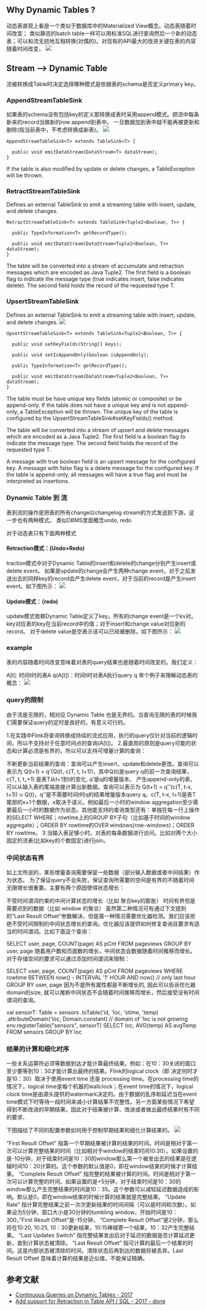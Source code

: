 ## Why Dynamic Tables ?
动态表直观上看是一个类似于数据库中的Materialized View概念。动态表随着时间改变；
类似静态的batch table一样可以用标准SQL进行查询然后一个新的动态表；可以和流无损地互相转换(对偶的)。对现有的API最大的改进关键在表的内容随着时间改变，
![](https://dn-mtunique.qbox.me/dyn_table_pipline.jpg)

## Stream --> Dynamic Table
流被转换成Table时决定选择哪种模式是依据表的schema是否定义primary key。

### AppendStreamTableSink
如果表的schema没有包括key的定义那转换成表时采用append模式。把流中每条新来的record当做新的row append到表中。
一旦数据加到表中就不能再被更新和删除(指当前表中，不考虑转换成新表)。
![](https://dn-mtunique.qbox.me/stream2t_append.jpg)
```
AppendStreamTableSink<T> extends TableSink<T> {

  public void emitDataStream(DataStream<T> dataStream);
}
```
If the table is also modified by update or delete changes, a TableException will be thrown.


### RetractStreamTableSink
Defines an external TableSink to emit a streaming table with insert, update, and delete changes.
```
RetractStreamTableSink<T> extends TableSink<Tuple2<Boolean, T>> {

  public TypeInformation<T> getRecordType();

  public void emitDataStream(DataStream<Tuple2<Boolean, T>> dataStream);
}
```
The table will be converted into a stream of accumulate and retraction messages which are encoded as Java Tuple2. 
The first field is a boolean flag to indicate the message type (true indicates insert, false indicates delete). 
The second field holds the record of the requested type T.


### UpsertStreamTableSink
Defines an external TableSink to emit a streaming table with insert, update, and delete changes.
![](https://dn-mtunique.qbox.me/stream2t_replace.jpg)
```
UpsertStreamTableSink<T> extends TableSink<Tuple2<Boolean, T>> {

  public void setKeyFields(String[] keys);

  public void setIsAppendOnly(boolean isAppendOnly);

  public TypeInformation<T> getRecordType();

  public void emitDataStream(DataStream<Tuple2<Boolean, T>> dataStream);
}
```
The table must be have unique key fields (atomic or composite) or be append-only. 
If the table does not have a unique key and is not append-only, a TableException will be thrown. 
The unique key of the table is configured by the UpsertStreamTableSink#setKeyFields() method.

The table will be converted into a stream of upsert and delete messages which are encoded as a Java Tuple2. 
The first field is a boolean flag to indicate the message type. The second field holds the record of the requested type T.

A message with true boolean field is an upsert message for the configured key. 
A message with false flag is a delete message for the configured key. 
If the table is append-only, all messages will have a true flag and must be interpreted as insertions.


### Dynamic Table 到 流
表到流的操作是把表的所有change以changelog stream的方式发送到下游。这一步也有两种模式。
类似DBMS里面概念undo, redo

对于动态表只有下面两种模式

#### Retraction模式：(Undo+Redo)
traction模式中对于Dynamic Table的insert和delete的change分别产生insert或delete event。
如果是update的change会产生两种change event，对于之前发送出去的同样key的record会产生delete event，对于当前的record是产生insert event。如下图所示：
![](https://dn-mtunique.qbox.me/t2stream_retract.jpg)




#### Update模式：（redo)
update模式依赖Dynamic Table定义了key。所有的change event是一个kv对。
key对应表的key在当前record中的值；对于insert和change value对应新的record。
对于delete value是空表示该可以已经被删除。如下图所示：
![](https://dn-mtunique.qbox.me/t2stream_replace.jpg)


### example
表的内容随着时间改变意味着对表的query结果也是随着时间改变的。我们定义：

A[t]: 时间t时的表A
q(A[t])：时间t时对表A执行query q
举个例子来理解动态表的概念：
![](https://dn-mtunique.qbox.me/t2stream_replace.jpg)


### query的限制
由于流是无限的，相对应 Dynamic Table 也是无界的。当查询无限的表的时候我们需要保证query的定时是良好的，有意义可行的。

1.在实践中Flink将查询转换成持续的流式应用，执行的query仅针对当前的逻辑时间，所以不支持对于任意时间点的查询(A[t])。
2.最直观的原则是query可能的状态和计算必须是有界的，所以可以支持可增量计算的查询：

不断更新当前结果的查询：查询可以产生insert，update和delete更改。查询可以表示为 Q(t+1) = q'(Q(t), c(T, t, t+1))，其中Q(t)是query q的前一次查询结果，c(T, t, t_+1) 是表T从t+1到t的变化, q’是q的增量版本。
产生append-only的表，可以从输入表的尾端直接计算出新数据。查询可以表示为 Q(t+1) = q''(c(T, t-x, t+1)) ∪ Q(t)，q’’是不需要时间t时q的结果增量版本query q。c(T, t-x, t+1)是表T尾部的x+1个数据，x取决于语义。例如最后一小时的window aggregation至少需要最后一小时的数据作为状态。其他能支持的查询类型还有：单独在每一行上操作的SELECT WHERE；rowtime上的GROUP BY子句（比如基于时间的window aggregate）；ORDER BY rowtime的OVER windows(row-windows)；ORDER BY rowtime。
3.当输入表足够小时，对表的每条数据进行访问。比如对两个大小固定的流表(比如key的个数固定)进行join。

### 中间状态有界
如上文所说的，某些增量查询需要保留一些数据（部分输入数据或者中间结果）作为状态。
为了保证query不会失败，保证查询所需要的空间是有界的不随着时间无限增长很重要。主要有两个原因使得状态增长：

不受时间谓词约束的中间计算状态的增长（比如 聚合key的膨胀）
时间有界但是需要迟到的数据（比如 window 的聚合）
虽然第二种情况可有通过下文提到的”Last Result Offset”参数解决，但是第一种情况需要优化器检测。我们应该拒绝不受时间限制的中间状态增长的查询。优化器应该提供如何修复查询且要求有适当的时间谓词。比如下面这个查询：

SELECT user, page, COUNT(page) AS pCnt
FROM pageviews
GROUP BY user, page
随着用户数和页面数的增长，中间状态会数据随着时间推移而增长。对于存储空间的要求可以通过添加时间谓词来限制：

SELECT user, page, COUNT(page) AS pCnt
FROM pageviews
WHERE rowtime BETWEEN now() - INTERVAL '1' HOUR AND now() // only last hour
GROUP BY user, page
因为不是所有属性都是不断增长的, 因此可以告诉优化器domain的size, 就可以推断中间状态不会随着时间推移而增长，然后接受没有时间谓词的查询。

val sensorT: Table = sensors
  .toTable('id, 'loc, 'stime, 'temp)
  .attributeDomain('loc, Domain.constant) // domain of 'loc is not growing 
env.registerTable("sensors", sensorT)
SELECT loc, AVG(temp) AS avgTemp
FROM sensors
GROUP BY loc

### 结果的计算和细化时序
一些关系运算符必须等数据到达才能计算最终结果。例如：在10：30关闭的窗口至少要等到10：30才能计算出最终的结果。Flink的logical clock（即 决定何时才是10：30）取决于使用event time 还是 processing time。在processing time的情况下，logical time是每个机器的wallclock；在event time的情况下，logical clock time是由源头提供的watermark决定的。由于数据的乱序和延迟当在event time模式下时等待一段时间来减小计算结果不完整性。另一方面某些情况下希望得到不断改进的早期结果。因此对于结果被计算、改进或者做出最终结果时有不同的要求、

下图描绘了不同的配置参数如何用于控制早期结果和细化计算结果的。
![](https://dn-mtunique.qbox.me/time_conf.jpg)



“First Result Offset” 指第一个早期结果被计算的结果的时间。时间是相对于第一次可以计算完整结果的时间（比如相对于window的结束时间10:30）。如果设置的是-10分钟，对于结束时间是10：30的window那么第一个被发出去的结果是在逻辑时间10：20计算的。这个参数的默认值是0，即在window结束的时候才计算结果。
“Complete Result Offset” 指完整的结果被计算的时间。时间是相对于第一次可以计算完整的时间。如果设置的是+5分钟，对于结束时间是10：30的window那么产生完整结果的时间是10：35。这个参数可以减轻延迟数据造成的影响。默认是0，即在window结束的时候计算的结果就是完整结果。
“Update Rate” 指计算完整结果之前一次次更新结果的时间间隔（可以是时间和次数）。如果设为5分钟，窗口大小是30分钟的tumbling window，开始时间是10：300，”First Result Offset”是-15分钟， “Complete Result Offset”是2分钟，那么将在10:20, 10:25, 10：30更新结果，10:15禅城寄一个结果，10：32产生完整结果。
“Last Updates Switch” 指完整结果发出后对于延迟的数据是否计算延迟更新，直到计算状态被清除。
“Last Result Offset” 指可计算的最后一个结果的时间。这是内部状态被清除的时间，清除状态后再到达的数据将被丢弃。Last Result Offset 意味着计算的结果是近似值，不能保证精确。

## 参考文献
+ [Continuous Queries on Dynamic Tables - 2017](http://flink.apache.org/news/2017/04/04/dynamic-tables.html)
+ [Add support for Retraction in Table API / SQL - 2017 - done](https://issues.apache.org/jira/browse/FLINK-6047)
